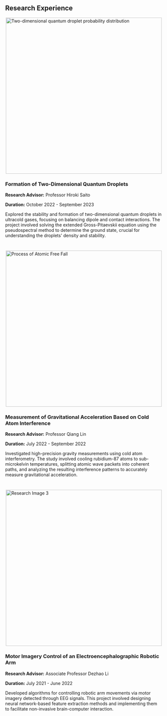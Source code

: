 <link rel="stylesheet" href="/assets/css/research_experience.css">

<section id="research-experience">
  <h2>Research Experience</h2>

  <div class="research-item" style="margin-bottom: 40px;">
    <img src="{{ site.baseurl }}/assets/img/quantum_droplets.png" alt="Two-dimensional quantum droplet probability distribution" style="width: 500px; height: auto; margin-bottom: 20px; display: block; margin-left: auto; margin-right: auto;">
    <div>
      <h3>Formation of Two-Dimensional Quantum Droplets</h3>
      <p><strong>Research Advisor:</strong> Professor Hiroki Saito</p>
      <p><strong>Duration:</strong> October 2022 - September 2023</p>
      <p>Explored the stability and formation of two-dimensional quantum droplets in ultracold gases, focusing on balancing dipole and contact interactions. The project involved solving the extended Gross-Pitaevskii equation using the pseudospectral method to determine the ground state, crucial for understanding the droplets' density and stability.</p>
    </div>
  </div>

  <div class="research-item" style="margin-bottom: 40px;">
    <img src="{{ site.baseurl }}/assets/img/Atomic.png" alt="Process of Atomic Free Fall" style="width: 500px; height: auto; margin-bottom: 20px; display: block; margin-left: auto; margin-right: auto;">
    <div>
      <h3>Measurement of Gravitational Acceleration Based on Cold Atom Interference</h3>
      <p><strong>Research Advisor:</strong> Professor Qiang Lin</p>
      <p><strong>Duration:</strong> July 2022 - September 2022</p>
      <p>Investigated high-precision gravity measurements using cold atom interferometry. The study involved cooling rubidium-87 atoms to sub-microkelvin temperatures, splitting atomic wave packets into coherent paths, and analyzing the resulting interference patterns to accurately measure gravitational acceleration.</p>
    </div>
  </div>

  <div class="research-item">
    <img src="{{ site.baseurl }}/assets/img/Process of Atomic Free Fall.png" alt="Research Image 3" style="width: 500px; height: auto; margin-bottom: 20px; display: block; margin-left: auto; margin-right: auto;">
    <div>
      <h3>Motor Imagery Control of an Electroencephalographic Robotic Arm</h3>
      <p><strong>Research Advisor:</strong> Associate Professor Dezhao Li</p>
      <p><strong>Duration:</strong> July 2021 - June 2022</p>
      <p>Developed algorithms for controlling robotic arm movements via motor imagery detected through EEG signals. This project involved designing neural network-based feature extraction methods and implementing them to facilitate non-invasive brain-computer interaction.</p>
    </div>
  </div>
</section>

